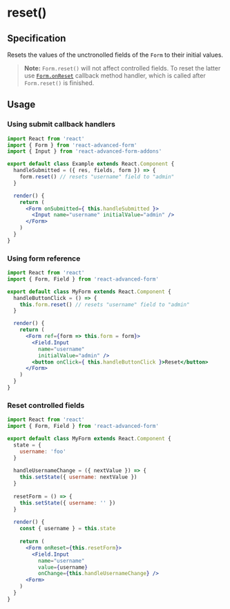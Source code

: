 # reset\(\)

## Specification

Resets the values of the unctronolled fields of the `Form` to their initial values.

> **Note:** `Form.reset()` will not affect controlled fields. To reset the latter use [`Form.onReset`](https://github.com/kettanaito/react-advanced-form/tree/75c444924d87ca8ff76bc096231173e42e717adc/docs/components/callbacks/Form/onReset.md) callback method handler, which is called after `Form.reset()` is finished.

## Usage

### Using submit callback handlers

```jsx
import React from 'react'
import { Form } from 'react-advanced-form'
import { Input } from 'react-advanced-form-addons'

export default class Example extends React.Component {
  handleSubmitted = ({ res, fields, form }) => {
    form.reset() // resets "username" field to "admin"
  }

  render() {
    return (
      <Form onSubmitted={ this.handleSubmitted }>
        <Input name="username" initialValue="admin" />
      </Form>
    )
  }
}
```

### Using form reference

```jsx
import React from 'react'
import { Form, Field } from 'react-advanced-form'

export default class MyForm extends React.Component {
  handleButtonClick = () => {
    this.form.reset() // resets "username" field to "admin"
  }

  render() {
    return (
      <Form ref={form => this.form = form}>
        <Field.Input
          name="username"
          initialValue="admin" />
        <button onClick={ this.handleButtonClick }>Reset</button>
      </Form>
    )
  }
}
```

### Reset controlled fields

```jsx
import React from 'react'
import { Form, Field } from 'react-advanced-form'

export default class MyForm extends React.Component {
  state = {
    username: 'foo'
  }
  
  handleUsernameChange = ({ nextValue }) => {
    this.setState({ username: nextValue })
  }
  
  resetForm = () => {
    this.setState({ username: '' })
  }
    
  render() {
    const { username } = this.state
        
    return (
      <Form onReset={this.resetForm}>
        <Field.Input
          name="username"
          value={username}
          onChange={this.handleUsernameChange} />
      <Form>
    )
  }
}
```

